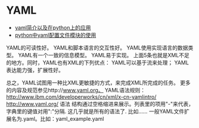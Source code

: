 # YAML 

- [yaml简介以及在python上的应用](http://angeloce.iteye.com/blog/385976)
- [python中yaml配置文件模块的使用](https://www.jianshu.com/p/f21b9306a68d)

YAML的可读性好。
YAML和脚本语言的交互性好。
YAML使用实现语言的数据类型。
YAML有一个一致的信息模型。
YAML易于实现。
上面5条也就是XML不足的地方。同时，YAML也有XML的下列优点：
YAML可以基于流来处理；
YAML表达能力强，扩展性好。

总之，YAML试图用一种比XML更敏捷的方式，来完成XML所完成的任务。
更多的内容及规范参见http://www.yaml.org。
YAML语法规则：
http://www.ibm.com/developerworks/cn/xml/x-cn-yamlintro/
http://www.yaml.org/
语法
结构通过空格缩进来展示。列表里的项用"-"来代表，字典里的键值对用":"分隔.
这几乎就是所有的语法了.
比如……
一般YAML文件扩展名为.yaml。比如：yaml_example.yaml

